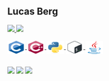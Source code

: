## Lucas Berg
 <div>
  <a href="https://github.com/bergolho">
  <img height="180em" src="https://github-readme-stats-sandy-six-30.vercel.app/api?username=bergolho&show_icons=true&theme=calm&include_all_commits=true&count_private=true"/>
  <img height="180em" src="https://github-readme-stats-sandy-six-30.vercel.app/api/top-langs/?username=bergolho&layout=compact&langs_count=7&theme=calm"/>
</div>
<div style="display: inline_block"><br>
  <img align="center" alt="Berg-C" height="30" width="40" src="https://raw.githubusercontent.com/devicons/devicon/master/icons/c/c-original.svg">
  <img align="center" alt="Berg-Cpp" height="30" width="40" src="https://raw.githubusercontent.com/devicons/devicon/master/icons/cplusplus/cplusplus-original.svg">
  <img align="center" alt="Berg-Python" height="30" width="40" src="https://raw.githubusercontent.com/devicons/devicon/master/icons/python/python-original.svg">
  <img align="center" alt="Berg-Bash" height="30" width="40" src="https://raw.githubusercontent.com/devicons/devicon/master/icons/bash/bash-original.svg">
  <img align="center" alt="Berg-Java" height="30" width="40" src="https://raw.githubusercontent.com/devicons/devicon/master/icons/java/java-original.svg">
</div>
  
  ##
 
<div> 
  <a href = "mailto:berg@ice.ufjf.br"><img src="https://img.shields.io/badge/-Gmail-%23333?style=for-the-badge&logo=gmail&logoColor=white" target="_blank"></a>
  <a href="https://www.linkedin.com/in/lucas-arantes-berg-997547a2" target="_blank"><img src="https://img.shields.io/badge/-LinkedIn-%230077B5?style=for-the-badge&logo=linkedin&logoColor=white" target="_blank"></a>
  <a href="https://www.instagram.com/lucasberg37" target="_blank"><img src="https://img.shields.io/badge/-Instagram-%23E4405F?style=for-the-badge&logo=instagram&logoColor=white" target="_blank"></a>
 </div>

<!--
**bergolho/bergolho** is a ✨ _special_ ✨ repository because its `README.md` (this file) appears on your GitHub profile.

Here are some ideas to get you started:

- 🔭 I’m currently working on ...
- 🌱 I’m currently learning ...
- 👯 I’m looking to collaborate on ...
- 🤔 I’m looking for help with ...
- 💬 Ask me about ...
- 📫 How to reach me: ...
- 😄 Pronouns: ...
- ⚡ Fun fact: ...
-->
